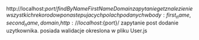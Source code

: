 http://localhost:${port}/findByNameFirstNameDomain
zapytanie get
znalezienie wszystkich rekorodow po nastepujacych polach podanych w body:
{
    first_name,
    second_name,
    domain,
}
http://localhost:${port}/
zapytanie post
dodanie uzytkownika. posiada walidacje okreslona w pliku User.js
